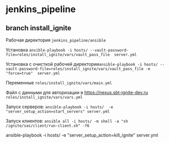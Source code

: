 # jenkins_pipeline
## branch install_ignite
Рабочая директория `jenkins_pipeline/ansible`

Установка `ansible-playbook -i hosts/ --vault-password-file=roles/install_ignite/vars/vault_pass_file  server.yml`

Установка с очисткой рабочей директории`ansible-playbook -i hosts/ --vault-password-file=roles/install_ignite/vars/vault_pass_file -e "force=true"  server.yml`

Переменные `roles/install_ignite/vars/main.yml`

Файл с данными для авторизации в https://nexus.sbt-ignite-dev.ru 
`roles/install_ignite/vars/vars.yml`

Запуск серверов: `ansible-playbook -i hosts/  -e "server_setup_action=start_servers" server.yml`

Запуск клиентов: `ansible all -i hosts/ -m shell -a "sh /ignite/sas/client/run-client.sh" -f6`

ansible-playbook -i hosts/  -e "server_setup_action=kill_ignite" server.yml